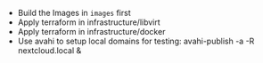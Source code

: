 - Build the Images in `images` first
- Apply terraform in infrastructure/libvirt
- Apply terraform in infrastructure/docker
- Use avahi to setup local domains for testing:
  avahi-publish -a -R nextcloud.local <DOCKER-IP> &
